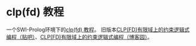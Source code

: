 # clp(fd) 教程

一个SWI-Prolog环境下的[clp(fd) 教程](clpfd.adoc)。
旧版本[CLP(FD)有限域上的约束逻辑式编程（贴吧）](https://tieba.baidu.com/p/7000819228)、[CLP(FD)有限域上的约束逻辑式编程（博客园）](https://www.cnblogs.com/zhangoke/p/clpfd.html)。
